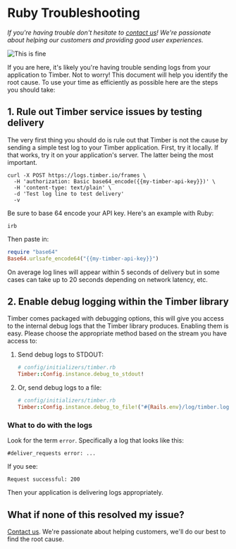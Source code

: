 # Ruby Troubleshooting

*If you're having trouble don't hesitate to [contact us](mailto:support@timber.io)! We're passionate about helping our customers and providing good user experiences.*

![This is fine](//images.contentful.com/h6vh38q7qvzk/1R4u3xGgok8KICOAgoIGEI/655e36643ecd5bd28c51aec8762786fc/post-64231-this-is-fine-dog-fire-comic-Im-N7mp.png)

If you are here, it's likely you're having trouble sending logs from your application to Timber. Not to worry! This document will help you identify the root cause. To use your time as efficiently as possible here are the steps you should take:

## 1. Rule out Timber service issues by testing delivery

The very first thing you should do is rule out that Timber is not the cause by sending a simple test log to your Timber application. First, try it locally. If that works, try it on your application's server. The latter being the most important.

```shell
curl -X POST https://logs.timber.io/frames \
  -H 'authorization: Basic base64_encode({{my-timber-api-key}})' \
  -H 'content-type: text/plain' \
  -d 'Test log line to test delivery'
  -v
```

Be sure to base 64 encode your API key. Here's an example with Ruby:

```shell
irb
```

Then paste in:

```ruby
require "base64"
Base64.urlsafe_encode64("{{my-timber-api-key}}")
````

On average log lines will appear within 5 seconds of delivery but in some cases can take up to 20 seconds depending on network latency, etc.


## 2. Enable debug logging within the Timber library

Timber comes packaged with debugging options, this will give you access to the internal debug logs that the Timber library produces. Enabling them is easy. Please choose the appropriate method based on the stream you have access to:

1. Send debug logs to STDOUT:

    ```ruby
    # config/initializers/timber.rb
    Timber::Config.instance.debug_to_stdout!
    ```

2. Or, send debug logs to a file:

    ```ruby
    # config/initializers/timber.rb
    Timber::Config.instance.debug_to_file!("#{Rails.env}/log/timber.log")
    ```

### What to do with the logs

Look for the term `error`. Specifically a log that looks like this:

```
#deliver_requests error: ...
```

If you see:

```
Request successful: 200
```

Then your application is delivering logs appropriately.


## What if none of this resolved my issue?

[Contact us](mailto:support@timber.io). We're passionate about helping customers, we'll do our best to find the root cause.
